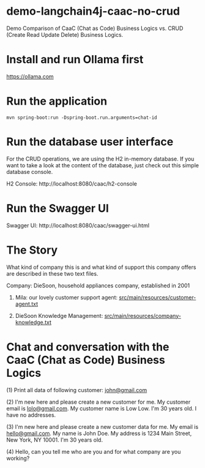 # demo-langchain4j-caac-no-crud
Demo Comparison of CaaC (Chat as Code) Business Logics vs. CRUD (Create Read Update Delete) Business Logics.

# Install and run Ollama first
https://ollama.com

# Run the application
```
mvn spring-boot:run -Dspring-boot.run.arguments=chat-id
```

# Run the database user interface
For the CRUD operations, we are using the H2 in-memory database. If you want to take a look at the content of the database, just check out this simple database console.

H2 Console: http://localhost:8080/caac/h2-console

# Run the Swagger UI

Swagger UI: http://localhost:8080/caac/swagger-ui.html

# The Story
What kind of company this is and what kind of support this company offers are described in these two text files.

Company: DieSoon, household appliances company, established in 2001 

1. Mila: our lovely customer support agent: [src/main/resources/customer-agent.txt](https://github.com/lofidewanto/demo-langchain4j-caac-no-crud/blob/main/src/main/resources/customer-agent.txt)

2. DieSoon Knowledge Management: [src/main/resources/company-knowledge.txt](https://github.com/lofidewanto/demo-langchain4j-caac-no-crud/blob/main/src/main/resources/company-knowledge.txt)

# Chat and conversation with the CaaC (Chat as Code) Business Logics

(1)
Print all data of following customer: john@gmail.com

(2)
I'm new here and please create a new customer for me. 
My customer email is lolo@gmail.com.
My customer name is Low Low. 
I'm 30 years old.
I have no addresses.

(3)
I'm new here and please create a new customer data for me.
My email is hello@gmail.com.
My name is John Doe.
My address is 1234 Main Street, New York, NY 10001.
I'm 30 years old.

(4)
Hello, can you tell me who are you and for what company are you working? 
